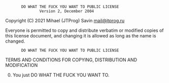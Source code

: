            DO WHAT THE FUCK YOU WANT TO PUBLIC LICENSE
                   Version 2, December 2004

Copyright (C) 2021 Mihael (JTProg) Savin <mail@jtprog.ru>

Everyone is permitted to copy and distribute verbatim or modified
copies of this license document, and changing it is allowed as long
as the name is changed.

           DO WHAT THE FUCK YOU WANT TO PUBLIC LICENSE
  TERMS AND CONDITIONS FOR COPYING, DISTRIBUTION AND MODIFICATION

 0. You just DO WHAT THE FUCK YOU WANT TO.

